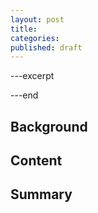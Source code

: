 ```yaml
---
layout: post
title: 
categories:
published: draft
---
```


---excerpt

---end

## Background

## Content

## Summary